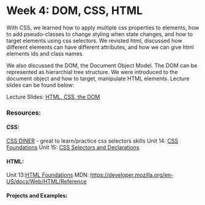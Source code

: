 # Week 4: DOM, CSS, HTML


With CSS, we learned how to apply multiple css properties to elements, how to add pseudo-classes to change styling when state changes,
and how to target elements using css selectors. We revisted html, discussed how different elements can have different attributes,
and how we can give html elements ids and class names. 

We also discussed the DOM, the Document Object Model. The DOM can be represented as hierarchial tree structure. We were introduced
to the document object and how to target, manipulate HTML elements. Lecture slides can be found below:

Lecture Slides: [HTML, CSS, the DOM](https://docs.google.com/presentation/d/1ZKWu0ScxsKVRefTZgbm_Vp0MhQB-ISRusRESby04iEQ/edit?usp=sharing)

### Resources:

#### CSS:
[CSS DINER](https://flukeout.github.io/) - great to learn/practice css selectors skills
Unit 14: [CSS Foundations](https://learn.galvanize.com/cohorts/336/units/3965)
Unit 15: [CSS Selectors and Declarations](https://learn.galvanize.com/cohorts/336/units/3966)

#### HTML:
Unit 13:[HTML Foundations](https://learn.galvanize.com/cohorts/336/units/3964)
MDN: <a href="https://developer.mozilla.org/en-US/docs/Web/HTML/Reference">https://developer.mozilla.org/en-US/docs/Web/HTML/Reference</a>

#### Projects and Examples:

